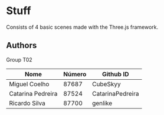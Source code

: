 # Stuff

Consists of 4 basic scenes made with the Three.js framework.

## Authors

Group T02

| Nome              | Número   | Github ID          |
| ----------------- | -------- | ------------------ | 
| Miguel Coelho     | 87687    | CubeSkyy           |
| Catarina Pedreira | 87524    | CatarinaPedreira   |
| Ricardo Silva     | 87700    | genlike            |
